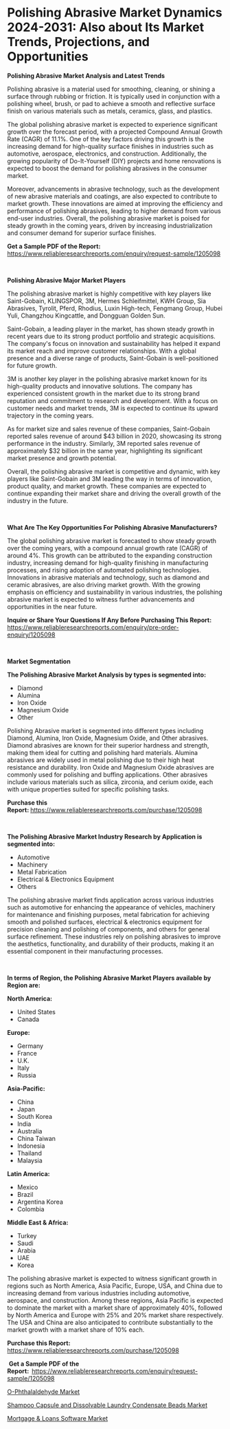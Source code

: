 <p><h1>Polishing Abrasive Market Dynamics 2024-2031: Also about Its Market Trends, Projections, and Opportunities</h1></p><p><strong>Polishing Abrasive Market Analysis and Latest Trends</strong></p>
<p><p>Polishing abrasive is a material used for smoothing, cleaning, or shining a surface through rubbing or friction. It is typically used in conjunction with a polishing wheel, brush, or pad to achieve a smooth and reflective surface finish on various materials such as metals, ceramics, glass, and plastics.</p><p>The global polishing abrasive market is expected to experience significant growth over the forecast period, with a projected Compound Annual Growth Rate (CAGR) of 11.1%. One of the key factors driving this growth is the increasing demand for high-quality surface finishes in industries such as automotive, aerospace, electronics, and construction. Additionally, the growing popularity of Do-It-Yourself (DIY) projects and home renovations is expected to boost the demand for polishing abrasives in the consumer market.</p><p>Moreover, advancements in abrasive technology, such as the development of new abrasive materials and coatings, are also expected to contribute to market growth. These innovations are aimed at improving the efficiency and performance of polishing abrasives, leading to higher demand from various end-user industries. Overall, the polishing abrasive market is poised for steady growth in the coming years, driven by increasing industrialization and consumer demand for superior surface finishes.</p></p>
<p><strong>Get a Sample PDF of the Report:&nbsp;</strong> <a href="https://www.reliableresearchreports.com/enquiry/request-sample/1205098">https://www.reliableresearchreports.com/enquiry/request-sample/1205098</a></p>
<p>&nbsp;</p>
<p><strong>Polishing Abrasive Major Market Players</strong></p>
<p><p>The polishing abrasive market is highly competitive with key players like Saint-Gobain, KLINGSPOR, 3M, Hermes Schleifmittel, KWH Group, Sia Abrasives, Tyrolit, Pferd, Rhodius, Luxin High-tech, Fengmang Group, Hubei Yuli, Changzhou Kingcattle, and Dongguan Golden Sun.</p><p>Saint-Gobain, a leading player in the market, has shown steady growth in recent years due to its strong product portfolio and strategic acquisitions. The company's focus on innovation and sustainability has helped it expand its market reach and improve customer relationships. With a global presence and a diverse range of products, Saint-Gobain is well-positioned for future growth.</p><p>3M is another key player in the polishing abrasive market known for its high-quality products and innovative solutions. The company has experienced consistent growth in the market due to its strong brand reputation and commitment to research and development. With a focus on customer needs and market trends, 3M is expected to continue its upward trajectory in the coming years.</p><p>As for market size and sales revenue of these companies, Saint-Gobain reported sales revenue of around $43 billion in 2020, showcasing its strong performance in the industry. Similarly, 3M reported sales revenue of approximately $32 billion in the same year, highlighting its significant market presence and growth potential.</p><p>Overall, the polishing abrasive market is competitive and dynamic, with key players like Saint-Gobain and 3M leading the way in terms of innovation, product quality, and market growth. These companies are expected to continue expanding their market share and driving the overall growth of the industry in the future.</p></p>
<p>&nbsp;</p>
<p><strong>What Are The Key Opportunities For Polishing Abrasive Manufacturers?</strong></p>
<p><p>The global polishing abrasive market is forecasted to show steady growth over the coming years, with a compound annual growth rate (CAGR) of around 4%. This growth can be attributed to the expanding construction industry, increasing demand for high-quality finishing in manufacturing processes, and rising adoption of automated polishing technologies. Innovations in abrasive materials and technology, such as diamond and ceramic abrasives, are also driving market growth. With the growing emphasis on efficiency and sustainability in various industries, the polishing abrasive market is expected to witness further advancements and opportunities in the near future.</p></p>
<p><strong>Inquire or Share Your Questions If Any Before Purchasing This Report:</strong> <a href="https://www.reliableresearchreports.com/enquiry/pre-order-enquiry/1205098">https://www.reliableresearchreports.com/enquiry/pre-order-enquiry/1205098</a></p>
<p>&nbsp;</p>
<p><strong>Market Segmentation</strong></p>
<p><strong>The Polishing Abrasive Market Analysis by types is segmented into:</strong></p>
<p><ul><li>Diamond</li><li>Alumina</li><li>Iron Oxide</li><li>Magnesium Oxide</li><li>Other</li></ul></p>
<p><p>Polishing Abrasive market is segmented into different types including Diamond, Alumina, Iron Oxide, Magnesium Oxide, and Other abrasives. Diamond abrasives are known for their superior hardness and strength, making them ideal for cutting and polishing hard materials. Alumina abrasives are widely used in metal polishing due to their high heat resistance and durability. Iron Oxide and Magnesium Oxide abrasives are commonly used for polishing and buffing applications. Other abrasives include various materials such as silica, zirconia, and cerium oxide, each with unique properties suited for specific polishing tasks.</p></p>
<p><strong>Purchase this Report:&nbsp;</strong><a href="https://www.reliableresearchreports.com/purchase/1205098">https://www.reliableresearchreports.com/purchase/1205098</a></p>
<p>&nbsp;</p>
<p><strong>The Polishing Abrasive Market Industry Research by Application is segmented into:</strong></p>
<p><ul><li>Automotive</li><li>Machinery</li><li>Metal Fabrication</li><li>Electrical & Electronics Equipment</li><li>Others</li></ul></p>
<p><p>The polishing abrasive market finds application across various industries such as automotive for enhancing the appearance of vehicles, machinery for maintenance and finishing purposes, metal fabrication for achieving smooth and polished surfaces, electrical & electronics equipment for precision cleaning and polishing of components, and others for general surface refinement. These industries rely on polishing abrasives to improve the aesthetics, functionality, and durability of their products, making it an essential component in their manufacturing processes.</p></p>
<p>&nbsp;</p>
<p><strong>In terms of Region, the Polishing Abrasive Market Players available by Region are:</strong></p>
<p>
    <p> <strong> North America: </strong>
        <ul>
            <li>United States</li>
            <li>Canada</li>
        </ul>
        </p> 
    <p> <strong> Europe: </strong>
        <ul>
            <li>Germany</li>
            <li>France</li>
            <li>U.K.</li>
            <li>Italy</li>
            <li>Russia</li>
        </ul>
        </p> 
    <p> <strong> Asia-Pacific: </strong>
        <ul>
            <li>China</li>
            <li>Japan</li>
            <li>South Korea</li>
            <li>India</li>
            <li>Australia</li>
            <li>China Taiwan</li>
            <li>Indonesia</li>
            <li>Thailand</li>
            <li>Malaysia</li>
        </ul>
        </p> 
    <p> <strong> Latin America: </strong>
        <ul>
            <li>Mexico</li>
            <li>Brazil</li>
            <li>Argentina Korea</li>
            <li>Colombia</li>
        </ul>
        </p> 
    <p> <strong> Middle East & Africa: </strong>
        <ul>
            <li>Turkey</li>
            <li>Saudi</li>
            <li>Arabia</li>
            <li>UAE</li>
            <li>Korea</li>
        </ul>
    </p>
    </p>
<p><p>The polishing abrasive market is expected to witness significant growth in regions such as North America, Asia Pacific, Europe, USA, and China due to increasing demand from various industries including automotive, aerospace, and construction. Among these regions, Asia Pacific is expected to dominate the market with a market share of approximately 40%, followed by North America and Europe with 25% and 20% market share respectively. The USA and China are also anticipated to contribute substantially to the market growth with a market share of 10% each.</p></p>
<p><strong>Purchase this Report: </strong><a href="https://www.reliableresearchreports.com/purchase/1205098">https://www.reliableresearchreports.com/purchase/1205098</a></p>
<p>&nbsp;<strong>Get a Sample PDF of the Report:&nbsp;&nbsp;</strong><a href="https://www.reliableresearchreports.com/enquiry/request-sample/1205098">https://www.reliableresearchreports.com/enquiry/request-sample/1205098</a></p>
<p><strong></strong></p>
<p><p><a href="https://view.publitas.com/reportprime-1/o-phthalaldehyde-market-size-evaluating-its-market-trends-growth-and-projections-2024-2031/">O-Phthalaldehyde Market</a></p><p><a href="https://view.publitas.com/reportprime-1/shampoo-capsule-and-dissolvable-laundry-condensate-beads-market-size-evaluating-its-market-trends-growth-and-projections-2024-2031/">Shampoo Capsule and Dissolvable Laundry Condensate Beads Market</a></p><p><a href="https://view.publitas.com/reportprime-1/mortgage-loans-software-market-provides-detailed-segmentation-of-this-market-based-on-type-application-and-region-and-forecast-for-the-period-from-2024-2031/">Mortgage & Loans Software Market</a></p></p>